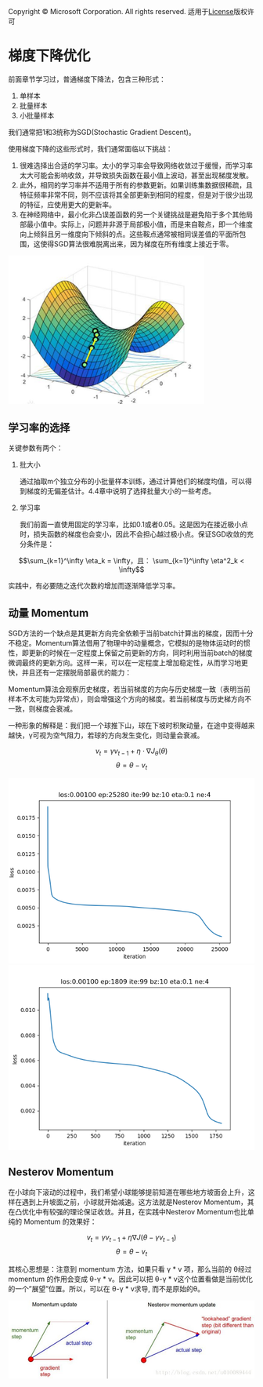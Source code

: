 Copyright © Microsoft Corporation. All rights reserved.
  适用于[License](https://github.com/Microsoft/ai-edu/blob/master/LICENSE.md)版权许可

# 梯度下降优化

前面章节学习过，普通梯度下降法，包含三种形式：

1. 单样本
2. 批量样本
3. 小批量样本

我们通常把1和3统称为SGD(Stochastic Gradient Descent)。

使用梯度下降的这些形式时，我们通常面临以下挑战：

1. 很难选择出合适的学习率。太小的学习率会导致网络收敛过于缓慢，而学习率太大可能会影响收敛，并导致损失函数在最小值上波动，甚至出现梯度发散。
2. 此外，相同的学习率并不适用于所有的参数更新。如果训练集数据很稀疏，且特征频率非常不同，则不应该将其全部更新到相同的程度，但是对于很少出现的特征，应使用更大的更新率。
3. 在神经网络中，最小化非凸误差函数的另一个关键挑战是避免陷于多个其他局部最小值中。实际上，问题并非源于局部极小值，而是来自鞍点，即一个维度向上倾斜且另一维度向下倾斜的点。这些鞍点通常被相同误差值的平面所包围，这使得SGD算法很难脱离出来，因为梯度在所有维度上接近于零。

<img src=".\Images\8\saddle_point.png" width="400">

## 学习率的选择


关键参数有两个：

1. 批大小
   
   通过抽取m个独立分布的小批量样本训练，通过计算他们的梯度均值，可以得到梯度的无偏差估计。4.4章中说明了选择批量大小的一些考虑。

2. 学习率
   
    我们前面一直使用固定的学习率，比如0.1或者0.05。这是因为在接近极小点时，损失函数的梯度也会变小，因此不会担心越过极小点。保证SGD收敛的充分条件是：

$$\sum_{k=1}^\infty \eta_k = \infty，且： \sum_{k=1}^\infty \eta^2_k < \infty$$ 

   
实践中，有必要随之迭代次数的增加而逐渐降低学习率。



## 动量 Momentum

SGD方法的一个缺点是其更新方向完全依赖于当前batch计算出的梯度，因而十分不稳定。Momentum算法借用了物理中的动量概念，它模拟的是物体运动时的惯性，即更新的时候在一定程度上保留之前更新的方向，同时利用当前batch的梯度微调最终的更新方向。这样一来，可以在一定程度上增加稳定性，从而学习地更快，并且还有一定摆脱局部最优的能力：

Momentum算法会观察历史梯度，若当前梯度的方向与历史梯度一致（表明当前样本不太可能为异常点），则会增强这个方向的梯度。若当前梯度与历史梯方向不一致，则梯度会衰减。

一种形象的解释是：我们把一个球推下山，球在下坡时积聚动量，在途中变得越来越快，γ可视为空气阻力，若球的方向发生变化，则动量会衰减。

$$v_t = \gamma v_{t-1} + \eta \cdot \nabla J_{\theta}(\theta)$$
$$\theta = \theta - v_t$$

<img src=".\Images\8\SGD.png">
<img src=".\Images\8\SGD_Momentum.png">

## Nesterov Momentum

在小球向下滚动的过程中，我们希望小球能够提前知道在哪些地方坡面会上升，这样在遇到上升坡面之前，小球就开始减速。这方法就是Nesterov Momentum，其在凸优化中有较强的理论保证收敛。并且，在实践中Nesterov Momentum也比单纯的 Momentum 的效果好：

$$v_t = \gamma v_{t-1} + \eta \nabla J(\theta - \gamma v_{t-1})$$
$$\theta = \theta - v_t$$

其核心思想是：注意到 momentum 方法，如果只看 γ * v 项，那么当前的 θ经过 momentum 的作用会变成 θ-γ * v。因此可以把 θ-γ * v这个位置看做是当前优化的一个”展望”位置。所以，可以在 θ-γ * v求导, 而不是原始的θ。

<img src=".\Images\8\NesterovMomentum.jpg">
